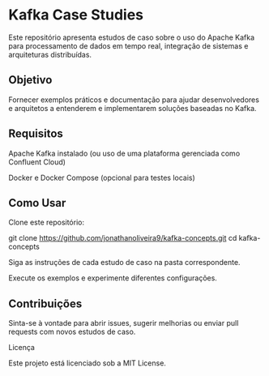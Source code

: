 # Kafka Case Studies

Este repositório apresenta estudos de caso sobre o uso do Apache Kafka para processamento de dados em tempo real, integração de sistemas e arquiteturas distribuídas.

## Objetivo

Fornecer exemplos práticos e documentação para ajudar desenvolvedores e arquitetos a entenderem e implementarem soluções baseadas no Kafka.

## Requisitos

Apache Kafka instalado (ou uso de uma plataforma gerenciada como Confluent Cloud)

Docker e Docker Compose (opcional para testes locais)

## Como Usar

Clone este repositório:

git clone https://github.com/jonathanoliveira9/kafka-concepts.git
cd kafka-concepts

Siga as instruções de cada estudo de caso na pasta correspondente.

Execute os exemplos e experimente diferentes configurações.

## Contribuições

Sinta-se à vontade para abrir issues, sugerir melhorias ou enviar pull requests com novos estudos de caso.

Licença

Este projeto está licenciado sob a MIT License.

